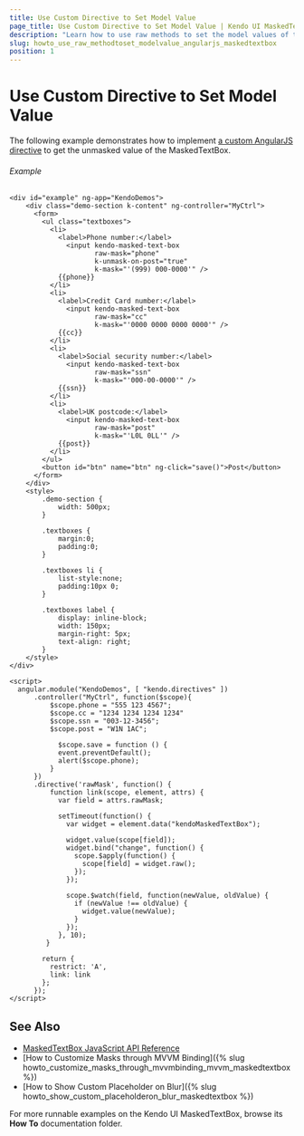 ```yaml
---
title: Use Custom Directive to Set Model Value
page_title: Use Custom Directive to Set Model Value | Kendo UI MaskedTextBox
description: "Learn how to use raw methods to set the model values of the Kendo UI MaskedTextBox widget in AngularJS."
slug: howto_use_raw_methodtoset_modelvalue_angularjs_maskedtextbox
position: 1
---
```


# Use Custom Directive to Set Model Value

The following example demonstrates how to implement [a custom AngularJS directive](https://docs.angularjs.org/guide/directive) to get the unmasked value of the MaskedTextBox.

###### Example

```dojo
<div id="example" ng-app="KendoDemos">
    <div class="demo-section k-content" ng-controller="MyCtrl">
      <form>
        <ul class="textboxes">
          <li>
            <label>Phone number:</label>
              <input kendo-masked-text-box
                     raw-mask="phone"
                     k-unmask-on-post="true"
                     k-mask="'(999) 000-0000'" />
            {{phone}}
          </li>
          <li>
            <label>Credit Card number:</label>
              <input kendo-masked-text-box
                     raw-mask="cc"
                     k-mask="'0000 0000 0000 0000'" />
            {{cc}}
          </li>
          <li>
            <label>Social security number:</label>
              <input kendo-masked-text-box
                     raw-mask="ssn"
                     k-mask="'000-00-0000'" />
            {{ssn}}
          </li>
          <li>
            <label>UK postcode:</label>
              <input kendo-masked-text-box
                     raw-mask="post"
                     k-mask="'L0L 0LL'" />
            {{post}}
          </li>
        </ul>
        <button id="btn" name="btn" ng-click="save()">Post</button>
      </form>
    </div>
    <style>
        .demo-section {
            width: 500px;
        }

        .textboxes {
            margin:0;
            padding:0;
        }

        .textboxes li {
            list-style:none;
            padding:10px 0;
        }

        .textboxes label {
            display: inline-block;
            width: 150px;
            margin-right: 5px;
            text-align: right;
        }
    </style>
</div>

<script>
  angular.module("KendoDemos", [ "kendo.directives" ])
      .controller("MyCtrl", function($scope){
          $scope.phone = "555 123 4567";
          $scope.cc = "1234 1234 1234 1234"
          $scope.ssn = "003-12-3456";
          $scope.post = "W1N 1AC";

            $scope.save = function () {
            event.preventDefault();
            alert($scope.phone);
          }
      })
      .directive('rawMask', function() {
          function link(scope, element, attrs) {
            var field = attrs.rawMask;

            setTimeout(function() {
              var widget = element.data("kendoMaskedTextBox");

              widget.value(scope[field]);
              widget.bind("change", function() {
                scope.$apply(function() {
                  scope[field] = widget.raw();
                });
              });

              scope.$watch(field, function(newValue, oldValue) {
                if (newValue !== oldValue) {
                  widget.value(newValue);
                }
              });
            }, 10);
         }

        return {
          restrict: 'A',
          link: link
        };
      });
</script>
```

## See Also

* [MaskedTextBox JavaScript API Reference](/api/javascript/ui/maskedtextbox)
* [How to Customize Masks through MVVM Binding]({% slug howto_customize_masks_through_mvvmbinding_mvvm_maskedtextbox %})
* [How to Show Custom Placeholder on Blur]({% slug howto_show_custom_placeholderon_blur_maskedtextbox %})

For more runnable examples on the Kendo UI MaskedTextBox, browse its **How To** documentation folder.
